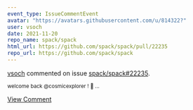```yaml
---
event_type: IssueCommentEvent
avatar: "https://avatars.githubusercontent.com/u/814322?"
user: vsoch
date: 2021-11-20
repo_name: spack/spack
html_url: https://github.com/spack/spack/pull/22235
repo_url: https://github.com/spack/spack
---
```


<a href='https://github.com/vsoch' target='_blank'>vsoch</a> commented on issue <a href='https://github.com/spack/spack/pull/22235' target='_blank'>spack/spack#22235</a>.

<small>welcome back @cosmicexplorer ! :tada: ...</small>

<a href='https://github.com/spack/spack/pull/22235' target='_blank'>View Comment</a>